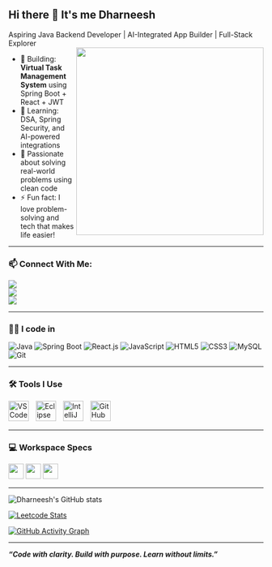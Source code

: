 ## Hi there 👋 It's me Dharneesh

Aspiring Java Backend Developer | AI-Integrated App Builder | Full-Stack Explorer  
<img align="right" width="370" src="https://media.giphy.com/media/qgQUggAC3Pfv687qPC/giphy.gif">


- 🔭 Building: **Virtual Task Management System** using Spring Boot + React + JWT  
- 🌱 Learning: DSA, Spring Security, and AI-powered integrations  
- 💼 Passionate about solving real-world problems using clean code  
- ⚡ Fun fact: I love problem-solving and tech that makes life easier!

---

### 📫 Connect With Me:
[<img src="https://img.shields.io/badge/LinkedIn-0077B5?style=for-the-badge&logo=linkedin&logoColor=white" />](https://www.linkedin.com/in/dharneesh-p-10705b257/)  
[<img src="https://img.shields.io/badge/GitHub-181717?style=for-the-badge&logo=github&logoColor=white" />](https://github.com/Dharneesh-009)  
[<img src="https://img.shields.io/badge/LeetCode-FFA116?style=for-the-badge&logo=leetcode&logoColor=white" />](https://leetcode.com/u/Dharneesh-P/)  

---

### 👨‍💻 I code in

<p align="left">
  <img src="https://img.icons8.com/color/48/java-coffee-cup-logo.png" title="Java" />
  <img src="https://img.icons8.com/color/48/spring-logo.png" title="Spring Boot" />
  <img src="https://img.icons8.com/color/48/react-native.png" title="React.js" />
  <img src="https://img.icons8.com/color/48/javascript.png" title="JavaScript" />
  <img src="https://img.icons8.com/color/48/html-5.png" title="HTML5" />
  <img src="https://img.icons8.com/color/48/css3.png" title="CSS3" />
  <img src="https://img.icons8.com/color/48/mysql-logo.png" title="MySQL" />
  <img src="https://img.icons8.com/color/48/git.png" title="Git" />
</p>
 

---

### 🛠️ Tools I Use

<p align="left">
  <img src="https://img.icons8.com/color/48/visual-studio-code-2019.png" title="VS Code" height="40" style="margin-right:10px;"/>
  <img src="https://img.icons8.com/officel/48/java-eclipse.png" title="Eclipse" height="40" style="margin-right:10px;"/>
  <img src="https://img.icons8.com/color/48/intellij-idea.png" title="IntelliJ IDEA" height="40" style="margin-right:10px;"/>
  <img src="https://img.icons8.com/ios-filled/50/github.png" title="GitHub" height="40" style="margin-right:10px;"/>
</p>

---

### 💻 Workspace Specs
<img height="30" src="https://img.shields.io/badge/OS-Windows_11-blue?style=for-the-badge&logo=windows&logoColor=white"/> 
<img height="30" src="https://img.shields.io/badge/Processor-Ryzen_5_5600H-ED1C24?style=for-the-badge&logo=amd&logoColor=white"/> 
<img height="30" src="https://img.shields.io/badge/GPU-NVIDIA_GTX1650-76B900?style=for-the-badge&logo=nvidia&logoColor=white"/>

---

![Dharneesh's GitHub stats](https://github-readme-stats.vercel.app/api?username=Dharneesh-009&theme=dark&show_icons=true&hide=contribs)

[![Leetcode Stats](https://leetcard.jacoblin.cool/Dharneesh-P?ext=contest&theme=dark)](https://leetcode.com/u/Dharneesh-P/)

[![GitHub Activity Graph](https://github-readme-activity-graph.vercel.app/graph?username=Dharneesh-009&bg_color=000000&color=ffffff&line=00ffe0&point=ffffff&area=true&hide_border=true)](https://github.com/ashutosh00710/github-readme-activity-graph)

---

_**“Code with clarity. Build with purpose. Learn without limits.”**_

